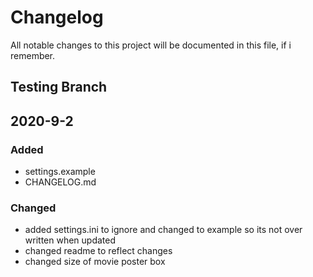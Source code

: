 # Changelog
All notable changes to this project will be documented in this file, if i remember. 


## Testing Branch

## 2020-9-2
### Added
- settings.example
- CHANGELOG.md

### Changed
- added settings.ini to ignore and changed to example so its not over written when updated
- changed readme to reflect changes
- changed size of movie poster box